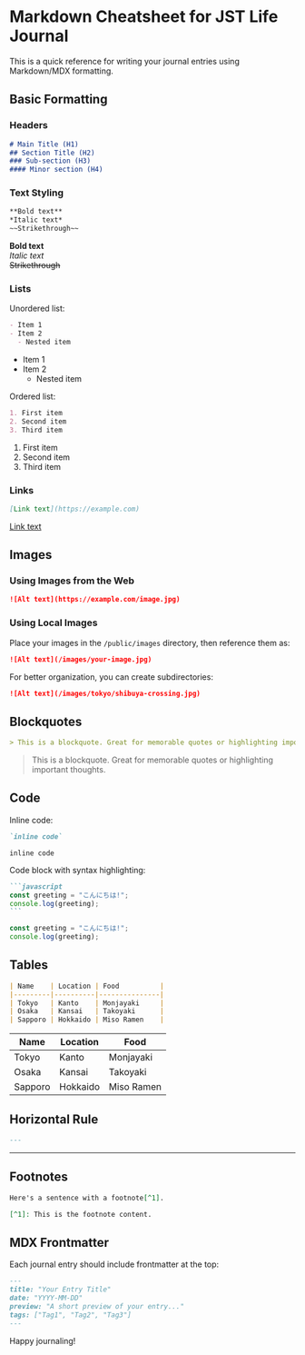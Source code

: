 # Markdown Cheatsheet for JST Life Journal

This is a quick reference for writing your journal entries using Markdown/MDX formatting.

## Basic Formatting

### Headers

```markdown
# Main Title (H1)
## Section Title (H2)
### Sub-section (H3)
#### Minor section (H4)
```

### Text Styling

```markdown
**Bold text**
*Italic text*
~~Strikethrough~~
```

**Bold text**  
*Italic text*  
~~Strikethrough~~

### Lists

Unordered list:
```markdown
- Item 1
- Item 2
  - Nested item
```

- Item 1
- Item 2
  - Nested item

Ordered list:
```markdown
1. First item
2. Second item
3. Third item
```

1. First item
2. Second item
3. Third item

### Links

```markdown
[Link text](https://example.com)
```

[Link text](https://example.com)

## Images

### Using Images from the Web

```markdown
![Alt text](https://example.com/image.jpg)
```

### Using Local Images

Place your images in the `/public/images` directory, then reference them as:

```markdown
![Alt text](/images/your-image.jpg)
```

For better organization, you can create subdirectories:

```markdown
![Alt text](/images/tokyo/shibuya-crossing.jpg)
```

## Blockquotes

```markdown
> This is a blockquote. Great for memorable quotes or highlighting important thoughts.
```

> This is a blockquote. Great for memorable quotes or highlighting important thoughts.

## Code

Inline code: 
```markdown
`inline code`
```

`inline code`

Code block with syntax highlighting:
````markdown
```javascript
const greeting = "こんにちは!";
console.log(greeting);
```
````

```javascript
const greeting = "こんにちは!";
console.log(greeting);
```

## Tables

```markdown
| Name    | Location | Food          |
|---------|----------|---------------|
| Tokyo   | Kanto    | Monjayaki     |
| Osaka   | Kansai   | Takoyaki      |
| Sapporo | Hokkaido | Miso Ramen    |
```

| Name    | Location | Food          |
|---------|----------|---------------|
| Tokyo   | Kanto    | Monjayaki     |
| Osaka   | Kansai   | Takoyaki      |
| Sapporo | Hokkaido | Miso Ramen    |

## Horizontal Rule

```markdown
---
```

---

## Footnotes

```markdown
Here's a sentence with a footnote[^1].

[^1]: This is the footnote content.
```

## MDX Frontmatter

Each journal entry should include frontmatter at the top:

```markdown
---
title: "Your Entry Title"
date: "YYYY-MM-DD"
preview: "A short preview of your entry..."
tags: ["Tag1", "Tag2", "Tag3"]
---
```

Happy journaling!
